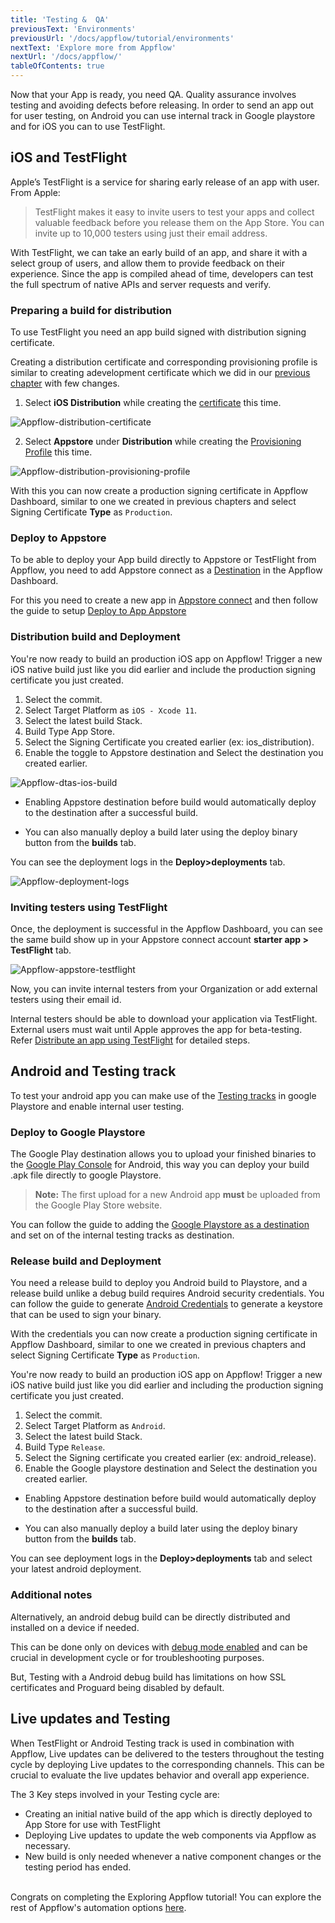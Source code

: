 ```yaml
---
title: 'Testing &  QA'
previousText: 'Environments'
previousUrl: '/docs/appflow/tutorial/environments'
nextText: 'Explore more from Appflow'
nextUrl: '/docs/appflow/'
tableOfContents: true
---
```


Now that your App is ready, you need QA. Quality assurance involves testing and avoiding defects before releasing. In order to send an app out for user testing, on Android you can use internal track in Google playstore and for iOS you can to use TestFlight.

## iOS and TestFlight
Apple’s TestFlight is a service for sharing early release of an app with user.<br> From Apple:

> TestFlight makes it easy to invite users to test your apps and collect valuable feedback before you release them on the App Store. You can invite up to 10,000 testers using just their email address.

With TestFlight, we can take an early build of an app, and share it with a select group of users, and allow them to provide feedback on their experience. Since the app is compiled ahead of time, developers can test the full spectrum of native APIs and server requests and verify.

### Preparing a build for distribution

To use TestFlight you need an app build signed with distribution signing certificate.

Creating a distribution certificate and corresponding provisioning profile is similar to creating adevelopment certificate which we did in our [previous chapter](https://ionicframework.com/docs/appflow/package/credentials#ios-certificates) with few changes.

1. Select **iOS Distribution** while creating the [certificate](https://ionicframework.com/docs/appflow/package/credentials#certificate) this time.

![Appflow-distribution-certificate](/docs/assets/img/appflow/tutorial/distribution-certificate.png)

2. Select **Appstore** under **Distribution** while creating the [Provisioning Profile](https://ionicframework.com/docs/appflow/package/credentials#provisioning-profile) this time.

![Appflow-distribution-provisioning-profile](/docs/assets/img/appflow/tutorial/distribution-provisioning-profile.png)

With this you can now create a production signing certificate in Appflow Dashboard, similar to one we created in previous chapters and select Signing Certificate **Type** as `Production`.

### Deploy to Appstore

To be able to deploy your App build directly to Appstore or TestFlight from Appflow, you need to add Appstore connect as a [Destination](https://ionicframework.com/docs/appflow/destinations/destinations) in the Appflow Dashboard.

For this you need to create a new app in [Appstore connect](https://appstoreconnect.apple.com/apps) and then follow the guide to setup [Deploy to App Appstore](https://ionicframework.com/docs/appflow/destinations/apple)

### Distribution build and Deployment

You're now ready to build an production iOS app on Appflow! Trigger a new iOS native build just like you did earlier and include the production signing certificate you just created.

1. Select the commit.
2. Select Target Platform as `iOS - Xcode 11`.
3. Select the latest build Stack.
3. Build Type App Store.
4. Select the Signing Certificate you created earlier (ex: ios_distribution).
5. Enable the toggle to Appstore destination and Select the destination you created earlier.

![Appflow-dtas-ios-build](/docs/assets/img/appflow/tutorial/dtas-ios-build.png)

* Enabling Appstore destination before build would automatically deploy to the destination after a successful build.

* You can also manually deploy a build later using the deploy binary button from the **builds** tab.

You can see the deployment logs in the **Deploy>deployments** tab.

![Appflow-deployment-logs](/docs/assets/img/appflow/tutorial/deployment-logs.png)

### Inviting testers using TestFlight

Once, the deployment is successful in the Appflow Dashboard, you can see the same build show up in your Appstore connect account **starter app > TestFlight** tab.

![Appflow-appstore-testflight](/docs/assets/img/appflow/tutorial/appstore-testflight.png)

Now, you can invite internal testers from your Organization or add external testers using their email id.

Internal testers should be able to download your application via TestFlight. External users must wait until Apple approves the app for beta-testing. Refer [Distribute an app using TestFlight](https://help.apple.com/xcode/mac/9.3/#/dev2539d985f) for detailed steps.








## Android and Testing track

To test your android app you can make use of the [Testing tracks](https://support.google.com/googleplay/android-developer/answer/3131213?hl=en#:~:text=When%20you%20create%20an%20internal,the%20open%20or%20closed%20tracks.) in google Playstore and enable internal user testing.

### Deploy to Google Playstore

The Google Play destination allows you to upload your finished binaries to the [Google Play Console](https://developer.android.com/distribute/console) for Android, this way you can deploy your build .apk file directly to google Playstore.

> **Note:** The first upload for a new Android app <b>must</b> be uploaded from the Google Play Store website.

You can follow the guide to adding the [Google Playstore as a destination](https://ionicframework.com/docs/appflow/destinations/google) and set on of the internal testing tracks as destination.

### Release build and Deployment

You need a release build to deploy you Android build to Playstore, and a release build unlike a debug build requires Android security credentials. You can follow the guide to generate [Android Credentials](https://ionicframework.com/docs/appflow/package/credentials#android-certificates) to generate a keystore that can be used to sign your binary.

With the credentials you can now create a production signing certificate in Appflow Dashboard, similar to one we created in previous chapters and select Signing Certificate **Type** as `Production`.

You're now ready to build an production iOS app on Appflow! Trigger a new iOS native build just like you did earlier and including the production signing certificate you just created.

1. Select the commit.
2. Select Target Platform as `Android`.
3. Select the latest build Stack.
3. Build Type `Release`.
4. Select the Signing certificate you created earlier (ex: android_release).
5. Enable the Google playstore destination and Select the destination you created earlier.

* Enabling Appstore destination before build would automatically deploy to the destination after a successful build.

* You can also manually deploy a build later using the deploy binary button from the **builds** tab.

You can see deployment logs in the **Deploy>deployments** tab and select your latest android deployment.

### Additional notes

Alternatively, an android debug build can be directly distributed and installed on a device if needed.

This can be done only on devices with [debug mode enabled](https://ionicframework.com/docs/troubleshooting/debugging#android-and-chrome) and can be crucial in development cycle or for troubleshooting purposes.

 But, Testing with a Android debug build has limitations on how SSL certificates and Proguard being disabled by default.


## Live updates and Testing

When TestFlight or Android Testing track is used in combination with Appflow, Live updates can be delivered to the testers throughout the testing cycle by deploying Live updates to the corresponding channels.
This can be crucial to evaluate the live updates behavior and overall app experience.

The 3 Key steps involved in your Testing cycle are:

* Creating an initial native build of the app which is directly deployed to App Store for use with TestFlight
* Deploying Live updates to update the web components via Appflow as necessary.
* New build is only needed whenever a native component changes or the testing period has ended.
<br><br>

Congrats on completing the Exploring Appflow tutorial! You can explore the rest of Appflow's automation options [here](/docs/appflow).
